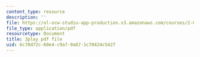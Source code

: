 ```yaml
---
content_type: resource
description: ''
file: https://ol-ocw-studio-app-production.s3.amazonaws.com/courses/2-003sc-engineering-dynamics-fall-2011/6c70d72c60e4c9a79a671c70424c542f_lFedznDnPZc.pdf
file_type: application/pdf
resourcetype: Document
title: 3play pdf file
uid: 6c70d72c-60e4-c9a7-9a67-1c70424c542f
---
```

